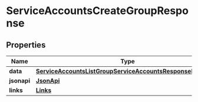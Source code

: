 

# ServiceAccountsCreateGroupResponse


## Properties

| Name | Type | Description | Notes |
|------------ | ------------- | ------------- | -------------|
|**data** | [**ServiceAccountsListGroupServiceAccountsResponseDataInner**](ServiceAccountsListGroupServiceAccountsResponseDataInner.md) |  |  |
|**jsonapi** | [**JsonApi**](JsonApi.md) |  |  |
|**links** | [**Links**](Links.md) |  |  [optional] |



